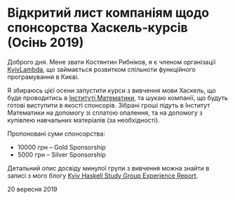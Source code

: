 # Відкритий лист компаніям щодо спонсорства Хаскель-курсів (Осінь 2019)

Доброго дня. Мене звати Костянтин Рибніков, я є членом організації [KyivLambda](https://kyivlambda.com), що займається розвитком спільноти функційного програмування в Києві.

Я збираюсь цієї осени запустити курси з вивчення мови Хаскель, що буде проводитись в [Інституті Математики](https://www.imath.kiev.ua), та шукаю компанії, що будуть готові виступити в якості спонсорів. Зібрані гроші підуть в Інститут Математики на допомогу зі сплатою опалення, та на допомогу з купівлею навчальних матеріалів (за необхідності).

Пропоновані суми спонсорства:

- 10000 грн – Gold Sponsorship
- 5000 грн – Silver Sponsorship

Детальний опис досвіду минулої групи з вивчення можна знайти в записі з мого блогу [Kyiv Haskell Study Group Experience Report](https://k-bx.github.io/articles/Kyiv-Haskell-Study-Group-Experience-Report.html).

20 вересня 2019